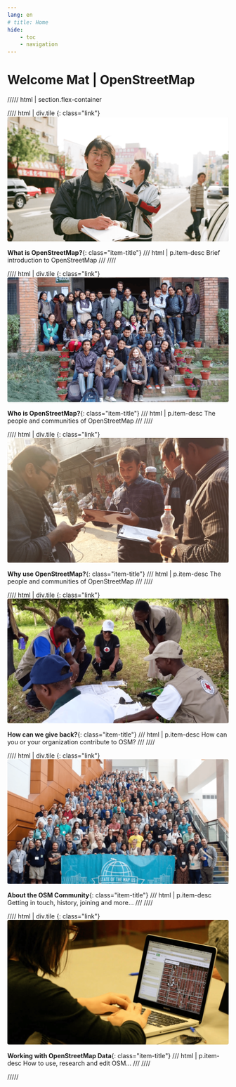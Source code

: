 ```yaml
---
lang: en
# title: Home
hide:
    - toc
    - navigation
---
```

# Welcome Mat | OpenStreetMap

<!-- Screenshots are from https://youtu.be/Phwrgb16oEM -->

<!-- 
Current limitations:

- All tile headers must be on one line
-->

///// html | section.flex-container

//// html | div.tile
  [](what-is-openstreetmap.md){: class="link"}
  ![What is OpenStreetMap](../assets/images/what-is-openstreetmap.png)
  
  **What is OpenStreetMap?**{: class="item-title"}
/// html | p.item-desc
  Brief introduction to OpenStreetMap
///
////

//// html | div.tile
  [](who-is-openstreetmap.md){: class="link"}
  ![Who is OpenStreetMap?](../assets/images/who-is-openstreetmap.png)

  **Who is OpenStreetMap?**{: class="item-title"}
/// html | p.item-desc
  The people and communities of OpenStreetMap
///
////

//// html | div.tile
  [](why-openstreetmap.md){: class="link"}
  ![Why use OpenStreetMap?](../assets/images/why-openstreetmap.png)

  **Why use OpenStreetMap?**{: class="item-title"}
/// html | p.item-desc
  The people and communities of OpenStreetMap
///
////

//// html | div.tile
  [](how-to-give-back.md){: class="link"}
  ![How can we give back?](../assets/images/how-to-give-back.png)
  
  **How can we give back?**{: class="item-title"}
/// html | p.item-desc
  How can you or your organization contribute to OSM?
///
////

//// html | div.tile
  [](about-osm-community/history-of-osm.md){: class="link"}
  ![About the OSM Community](../assets/images/about-osm-community.png)

  **About the OSM Community**{: class="item-title"}
/// html | p.item-desc
  Getting in touch, history, joining and more…
///
////

//// html | div.tile
[](working-with-osm-data/how-good-is-osm.md){: class="link"}
![Working with OpenStreetMap Data](../assets/images/working-with-osm-data.png)

**Working with OpenStreetMap Data**{: class="item-title"}
/// html | p.item-desc
  How to use, research and edit OSM…
///
////

/////
